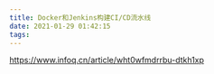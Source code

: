 ```yaml
---
title: Docker和Jenkins构建CI/CD流水线
date: 2021-01-29 01:42:15
tags:
---
```


https://www.infoq.cn/article/wht0wfmdrrbu-dtkh1xp
